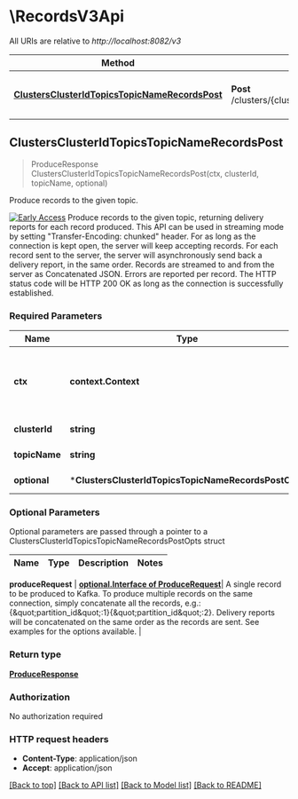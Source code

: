 # \RecordsV3Api

All URIs are relative to *http://localhost:8082/v3*

Method | HTTP request | Description
------------- | ------------- | -------------
[**ClustersClusterIdTopicsTopicNameRecordsPost**](RecordsV3Api.md#ClustersClusterIdTopicsTopicNameRecordsPost) | **Post** /clusters/{cluster_id}/topics/{topic_name}/records | Produce records to the given topic.



## ClustersClusterIdTopicsTopicNameRecordsPost

> ProduceResponse ClustersClusterIdTopicsTopicNameRecordsPost(ctx, clusterId, topicName, optional)

Produce records to the given topic.

[![Early Access](https://img.shields.io/badge/Lifecycle%20Stage-Early%20Access-%2345c6e8)](#section/Versioning/API-Lifecycle-Policy)  Produce records to the given topic, returning delivery reports for each record produced. This API can be used in streaming mode by setting \"Transfer-Encoding: chunked\" header. For as long as the connection is kept open, the server will keep accepting records. For each record sent to the server, the server will asynchronously send back a delivery report, in the same order. Records are streamed to and from the server as Concatenated JSON. Errors are reported per record. The HTTP status code will be HTTP 200 OK as long as the connection is successfully established.

### Required Parameters


Name | Type | Description  | Notes
------------- | ------------- | ------------- | -------------
**ctx** | **context.Context** | context for authentication, logging, cancellation, deadlines, tracing, etc.
**clusterId** | **string**| The Kafka cluster ID. | 
**topicName** | **string**| The topic name. | 
 **optional** | ***ClustersClusterIdTopicsTopicNameRecordsPostOpts** | optional parameters | nil if no parameters

### Optional Parameters

Optional parameters are passed through a pointer to a ClustersClusterIdTopicsTopicNameRecordsPostOpts struct


Name | Type | Description  | Notes
------------- | ------------- | ------------- | -------------


 **produceRequest** | [**optional.Interface of ProduceRequest**](ProduceRequest.md)| A single record to be produced to Kafka. To produce multiple records on the same connection, simply concatenate all the records, e.g.: {\&quot;partition_id\&quot;:1}{\&quot;partition_id\&quot;:2}. Delivery reports will be concatenated on the same order as the records are sent. See examples for the options available. | 

### Return type

[**ProduceResponse**](ProduceResponse.md)

### Authorization

No authorization required

### HTTP request headers

- **Content-Type**: application/json
- **Accept**: application/json

[[Back to top]](#) [[Back to API list]](../README.md#documentation-for-api-endpoints)
[[Back to Model list]](../README.md#documentation-for-models)
[[Back to README]](../README.md)

